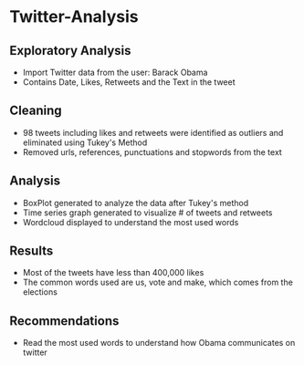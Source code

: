 # Twitter-Analysis

## Exploratory Analysis
- Import Twitter data from the user: Barack Obama
- Contains Date, Likes, Retweets and the Text in the tweet

## Cleaning
- 98 tweets including likes and retweets were identified as outliers and eliminated using Tukey's Method
- Removed urls, references, punctuations and stopwords from the text


## Analysis
- BoxPlot generated to analyze the data after Tukey's method
- Time series graph generated to visualize # of tweets and retweets
- Wordcloud displayed to understand the most used words 

## Results
- Most of the tweets have less than 400,000 likes
- The common words used are us, vote and make, which comes from the elections

## Recommendations
- Read the most used words to understand how Obama communicates on twitter 
